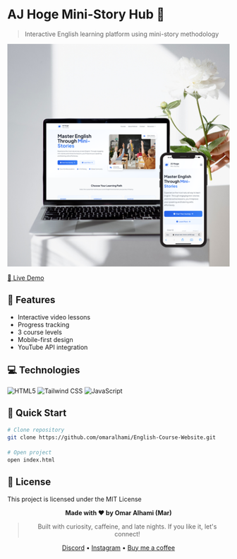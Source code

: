 # AJ Hoge Mini-Story Hub 🌟

> Interactive English learning platform using mini-story methodology

![English Learning Platform](assets/images/Laptop.png)

[🚀 Live Demo](https://ajhoge-mini-stories.netlify.app/)

## 🚀 Features

- Interactive video lessons
- Progress tracking
- 3 course levels
- Mobile-first design
- YouTube API integration

## 💻 Technologies

![HTML5](https://img.shields.io/badge/HTML5-E34F26?style=flat&logo=html5&logoColor=white)
![Tailwind CSS](https://img.shields.io/badge/Tailwind_CSS-38B2AC?style=flat&logo=tailwind-css&logoColor=white)
![JavaScript](https://img.shields.io/badge/JavaScript-F7DF1E?style=flat&logo=javascript&logoColor=black)

## 🚀 Quick Start

```bash
# Clone repository
git clone https://github.com/omaralhami/English-Course-Website.git

# Open project
open index.html
```

## 📄 License

This project is licensed under the MIT License

<div align="center">
  
**Made with ❤️ by Omar Alhami (Mar)**
> Built with curiosity, caffeine, and late nights. If you like it, let's connect!

[Discord](https://discord.gg/tr9BR9ZCrA) • [Instagram](https://www.instagram.com/16.72/) • [Buy me a coffee](https://buymeacoffee.com/onlymar)

</div>

